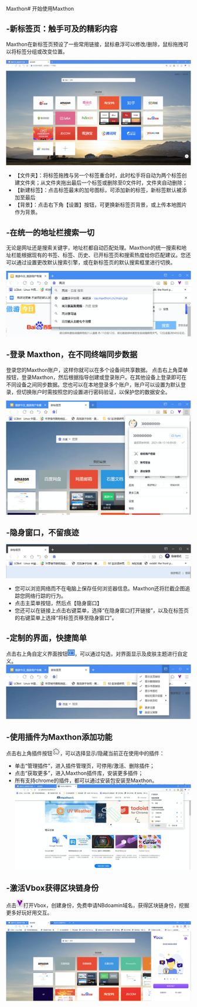 Maxthon# 开始使用Maxthon



## -新标签页：触手可及的精彩内容

Maxthon在新标签页预设了一些常用链接，鼠标悬浮可以修改/删除，鼠标拖拽可以将标签分组或改变位置。

![new tab](images/00-1.png)

- 【文件夹】：将标签拖拽与另一个标签重合时，此时松手将自动为两个标签创建文件夹；从文件夹拖出最后一个标签或删除至0文件时，文件夹自动删除；
- 【新建标签】：点击标签最末的加号图标，可添加新的标签，新标签默认被添加至最后
- 【背景】：点击右下角【设置】按钮，可更换新标签页背景，或上传本地图片作为背景。

## -在统一的地址栏搜索一切

无论是网址还是搜索关键字，地址栏都自动匹配处理。Maxthon的统一搜索和地址栏能根据现有的书签、标签、历史、已开标签页和搜索热度给你匹配建议。您还可以通过设置更改默认搜索引擎，或在新标签页的默认搜索框里进行切换。

![address blank](images/00-2.png)



## -登录 Maxthon，在不同终端同步数据

登录您的Maxthon账户，这样你就可以在多个设备间共享数据。
点击右上角菜单按钮，登录Maxthon，然后根据指导创建或登录账户。在其他设备上登录即可在不同设备之间同步数据。您也可以在本地登录多个账户，账户可以设置为默认登录，但切换账户时需按照您的设置进行密码验证，以保护您的数据安全。 

![account](images/00-3.png)



## -隐身窗口，不留痕迹

![incognito](images/00-4.png)
- 您可以浏览网络而不在电脑上保存任何浏览器信息。Maxthon还将拦截企图追踪您网络行踪的行为。
- 点击主菜单按钮，然后点【隐身窗口】
- 您还可以在链接上点击右键菜单，选择“在隐身窗口打开链接”，以及在标签页的右键菜单上选择“将标签页移至隐身窗口”。



## -定制的界面，快捷简单

点击右上角自定义界面按钮![logo](images/00-5.png)，可以通过勾选，对界面显示及皮肤主题进行自定义。
![logo](images/00-6.png)



## -使用插件为Maxthon添加功能

点击右上角插件按钮![puzzle button](images/00-7.png)，可以选择显示/隐藏当前正在使用中的插件：
- 单击“管理插件”，进入插件管理页，可停用/激活、删除插件；
- 点击“获取更多”，进入Maxthon插件库，安装更多插件；
- 所有支持chrome的插件，都可以通过安装包安装至Maxthon。
![logo](images/00-8.png)



## -激活Vbox获得区块链身份

点击![logo](images/00-9.png)打开Vbox，创建身份，免费申请NBdoamin域名，获得区块链身份，挖掘更多好玩好用交互。

![logo](images/00-10.png)

&nbsp;  

